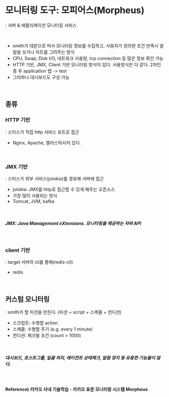 # 모니터링 도구: 모피어스(Morpheus)

: 서버 & 애플리케이션 모니터링 서비스

<br>

* smith가 데몬으로 떠서 모니터링 정보를 수집하고, 사용자가 정의한 조건 만족시 알람을 쏘거나 차트를 그려주는 방식
* CPU, Swap, Disk I/O, 네트워크 사용량, tcp connection 등 많은 정보 확인 가능
* HTTP 기반, JMX, Client 기반 모니터링 방식이 있다. 사용방식은 다 같다. 2차인증 후 application 탭 -> test
* 그라파나 대시보드도 구성 가능

<br>

## 종류

### HTTP 기반

: 스미스가 직접 http 서비스 포트로 접근

* Nginx, Apache, 엘라스틱서치 있다.

<br>

### JMX 기반

: 스미스가 외부 서비스(jolokia)를 경유해 서버에 접근

* jolokia: JMX를 http로 접근할 수 있게 해주는 오픈소스
* 가장 많이 사용되는 방식
* Tomcat, JVM, kafka

<br>

##### JMX: Java Management eXtensions. 모니터링을 제공하는 자바 API

<br>

### client 기반

: target 서버의 cli를 통해(redis-cli)

* redis

<br>

## 커스텀 모니터링

: smith가 할 미션을 만든다. (미션 = script + 스케줄 + 컨디션)

* 스크립트: 수행할 action
* 스케줄: 수행할 주기 (e.g. every 1 minute)
* 컨디션: 체크될 조건 (count > 1000)

<br>

##### 대시보드, 호스트그룹, 일괄 처리, 에이전트 상태체크, 알람 정지 등 유용한 기능들이 많다.

<br>

#### Reference) 카카오 사내 기술학습 - 카카오 표준 모니터링 시스템 Morpheus

